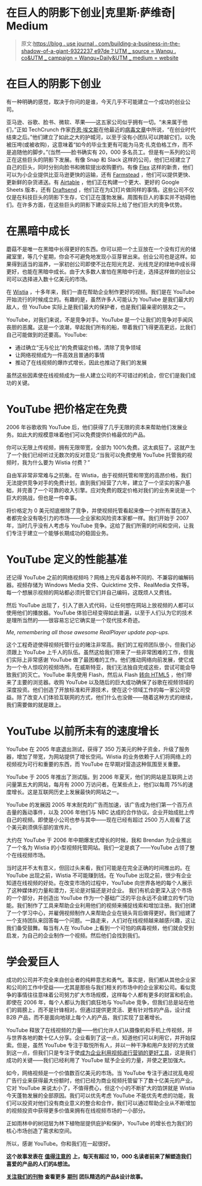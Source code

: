 # 在巨人的阴影下创业|克里斯·萨维奇| Medium

> 原文:[https://blog . use journal . com/building-a-business-in-the-shadow-of-a-giant-9322237 e97de？UTM _ source = Wanqu . co&UTM _ campaign = Wanqu+Daily&UTM _ medium = website](https://blog.usejournal.com/building-a-business-in-the-shadow-of-a-giant-9322237e97de?utm_source=wanqu.co&utm_campaign=Wanqu+Daily&utm_medium=website)

# 在巨人的阴影下创业



有一种明确的感觉，取决于你问的是谁，今天几乎不可能建立一个成功的创业公司。

亚马逊、谷歌、脸书、微软、苹果——这五家公司似乎拥有一切。“未来属于他们，”正如 TechCrunch 作家[乔恩·埃文斯](https://medium.com/u/d49235c9da69?source=post_page-----9322237e97de--------------------------------)在他最近的[病毒文章](https://techcrunch.com/2017/10/22/ask-not-for-whom-the-deadpool-tolls/)中所说，“在创业时代结束之后。”他们建立了如此之大的护城河，以至于没有小团队可以跨越它们，以免被压垮(或被收购)，这意味着“如今的毕业生更有可能为马克·扎克伯格工作，而不是追随他的脚步。”(当然——脸书确实有 20，000 多名员工。但是有一系列的公司正在这些巨头的阴影下发展。有像 Snap 和 Slack 这样的公司，他们已经建立了自己的巨头，同时分别向脸书和微软提出收购要约。有像 [Flex](https://medium.com/u/aba64e3df681?source=post_page-----9322237e97de--------------------------------) 这样的新贵，他们可以为小企业提供比亚马逊更快的运输，还有 [Farmstead](https://medium.com/u/d805084756b3?source=post_page-----9322237e97de--------------------------------) ，他们可以提供更快、更新鲜的杂货递送。有 [Airtable](https://medium.com/u/40fe149223fd?source=post_page-----9322237e97de--------------------------------) ，他们正在构建一个更大、更好的 Google Sheets 版本，还有 [Draftsend](/@getdraftsend) ，他们正在为幻灯片做同样的事情。这些公司不仅仅是在科技巨头的阴影下生存，它们正在蓬勃发展。周围有巨人的事实并不妨碍他们。在许多方面，在这些巨头的阴影下建设实际上给了他们巨大的竞争优势。

# 在黑暗中成长



蘑菇不是唯一在黑暗中长得更好的东西。你可以把一个土豆放在一个没有灯光的储藏室里，等几个星期，你会不可避免地发现小豆芽冒出来。创业公司也是这样。如果得到适当的滋养，一家初创公司即使不比在阳光充足、光线充足的绿地中成长得更好，也能在黑暗中成长。由于大多数人害怕在黑暗中行走，选择这样做的创业公司可以选择进入数十亿美元的市场。

在 [Wistia](https://wistia.com/) ，十多年来，我们一直在帮助企业制作更好的视频。我们是在 YouTube 开始流行的时候成立的。有趣的是，虽然许多人可能认为 YouTube 是我们最大的敌人，但 YouTube 实际上是我们最大的保护者，也是我们最亲密的朋友之一。

YouTube，对我们来说，不是竞争对手。YouTube 是一个让我们的竞争对手闻风丧胆的恶魔。这是一个浪潮，举起我们所有的船，带着我们飞得更高更远，比我们自己可能做到的还要高。YouTube:

*   通过确立“无与伦比”的免费锚定价格，清除了竞争领域
*   让网络视频成为一件高效且普通的事情
*   推动了在线视频的爆炸式增长，因此也推动了我们的发展

虽然这些因素使在线视频成为一些人建立公司的不可错过的机会，但它们是我们成功的关键。

# YouTube 把价格定在免费

2006 年谷歌收购 YouTube 后，他们获得了几乎无限的资本来帮助他们发展业务。如此大的规模意味着他们可以免费提供价格最优的产品。

你可以无限上传视频，拥有无限带宽，全部为 100%免费。这太疯狂了。这就产生了一个我们已经听过无数次的反对意见:“当我可以免费使用 YouTube 托管我的视频时，我为什么要为 Wistia 付费？”

自由军非常非常难与之抗衡。在 Wistia，由于视频托管和带宽的高昂价格，我们无法提供竞争对手的免费计划，直到我们经营了六年，建立了一个坚实的客户基础，并完善了一个可靠的收入引擎。应对免费的既定价格对我们的业务来说是一个巨大的挑战，但也是一件幸事。

将价格定为 0 美元彻底根除了竞争，并使视频托管看起来像一个对所有潜在进入者都完全没有吸引力的市场——企业家和风险资本家都一样。我们开始于 2007 年，当时几乎没有人考虑与 YouTube 竞争。这给了我们所需的时间和空间，让我们专注于建立一个能够长期成功的稳固业务。

# YouTube 定义的性能基准

还记得 YouTube 之前的网络视频吗？网络上充斥着各种不同的、不兼容的编解码器。视频存储为 Windows Media 文件、Quicktime 文件、RealMedia 文件等。每一个想展示视频的网站都必须托管它们并自己编码，这既烦人又费钱。

然后 YouTube 出现了，引入了嵌入式代码，让任何想在网站上放视频的人都可以使用他们的播放器。YouTube 体验已经变得如此普遍，以至于人们认为它的技术是理所当然的——很容易忘记它确实是一个现代技术奇迹。



*Me, remembering all those awesome RealPlayer update pop-ups.*



这个工程奇迹使得视频托管行业的赌注非常高。我们的工程师团队很小，但我们必须跟上 YouTube 上千人的队伍。虽然这给我们带来了一些非常困难的工作，但我们实际上非常感谢 YouTube 做了最困难的工作。他们推动网络向前发展，使它成为一个令人惊叹的视频场所。在威斯特亚，我们无法独自完成这些，尝试可能会导致我们的灭亡。YouTube 率先使用 Flash，然后从 Flash [转向 HTML5](https://wistia.com/blog/introducing-romulus-html5) ，他们带来了主要的浏览器。收购 YouTube 以及随后的巨大成功确保了谷歌在视频领域的深度投资。他们创造了开放标准和开源技术，使在这个领域工作的每一家公司受益。除了改变人们体验互联网的方式，他们什么也没做——随着这种方式的继续，我们需要做的就是跟上。

# YouTube 以前所未有的速度增长

YouTube 在 2005 年底退出测试，获得了 350 万美元的种子资金，升级了服务器，增加了带宽，为网站提供了增长空间。Wistia 的业务依赖于人们将网络上的视频视为可行和重要的东西，而 YouTube 在早期对营造这种氛围至关重要。

YouTube 于 2005 年推出了测试版。到 2006 年夏天，他们的网站是互联网上访问量第五大的网站，每月有 2000 万访问者。在某些点上，他们以每周 75%的速度增长。这是互联网历史上发展最快的网站之一。

YouTube 的发展因 2005 年末耐克的广告而加速，该广告成为他们第一个百万点击量的轰动事件，以及 2006 年他们与 NBC 达成的合作协议。企业开始成批上传自己的视频。即使是小公司也参与其中——现在已经有超过 2500 万人观看了这个美元剃须俱乐部的宣传片。



大约在 YouTube 于 2006 年中期爆发式增长的时候，我和 Brendan 为企业推出了一个名为 Wistia 的小型视频托管网站。我们一定是疯了——YouTube 占领了整个在线视频市场。

当时这并不太有意义，但回过头来看，我们可能是在完全正确的时间推出的。在 YouTube 出现之前，Wistia 不可能赚到钱。在 YouTube 出现之前，很少有企业知道在线视频的好处。在改变市场的过程中，YouTube 向世界各地的每个人展示了这种媒体的力量和潜力，无论是对猫还是对企业。
我们有机会更深入这个市场的一个部分，并创造出 YouTube 作为一个基础广泛的平台永远不会建立的专门功能。我们制作了工具来帮助企业利用他们的视频来捕捉线索和增加注册。我们创建了一个学习中心，并雇佣视频制作人来帮助企业在镜头背后做得更好。我们组建了一个支持团队来回答每一个问题。一路走来，人们对在线视频越来越感兴趣，这让我们备受鼓舞。每当有人在 YouTube 上看到一个可怕的病毒视频，他们就会受到启发，为自己的企业制作一个视频。然后他们会找到我们。

# 学会爱巨人

成功的公司并不完全来自创业者的纯粹意志和勇气。事实是，我们都从其他企业家和公司的工作中受益——尤其是那些与我们相关的市场中的企业家和公司。看似竞争的事情往往意味着公司努力扩大市场规模，这样每个人都有更多的财富和机会。即使在 2006 年，每个人都认为我们疯狂地与 YouTube 竞争，但我们总是站在他们的肩膀上，而不是针锋相对。但通过提供更灵活、更有针对性的产品，设计成 B2B 产品，而不是面向地球上每个人的产品，我们实现了显著增长。

YouTube 释放了在线视频的力量——他们允许人们从摄像机和手机上传视频，并与世界各地的数十亿人分享。企业看到了这一点，知道他们可以利用它，并开始探索。但是，虽然 YouTube 专注于取悦所有人，并以一种干净和用户友好的方式做到这一点，但我们只是专注于使[成为企业利用视频进行营销的更好工具](https://wistia.com/product)，这是我们成功的关键——我们已经利用了 YouTube 赋予企业的力量，并使之更加强大。

如今，网络视频是一个价值数百亿美元的市场。当 YouTube 专注于通过扰乱电视广告行业来获得最大份额时，他们已经为商业视频托管留下了数十亿美元的产业。它对 YouTube 来说太小了，不值得费心，但这个小的不断扩大的馅饼就是 Wistia 今天蓬勃发展的全部原因。我们可以优先考虑 YouTube 不能优先考虑的功能，我们可以投资对他们没有商业意义的整合和合作，我们可以通过帮助企业从不断增加的视频投资中获得更多价值来拥有在线视频市场的一小部分。

正如雨林中的树冠层为林下植物层提供庇护和保护，YouTube 的增长也为我们的核心市场创造了需求和空间。

所以，感谢 YouTube。你和我们在一起很好。



**这个故事发表在** [**值得注意的**](http://blog.usejournal.com) **上，每天有超过 10，000 名读者前来了解塑造我们喜爱的产品的人们的&想法。**

[**关注我们的刊物**](http://blog.usejournal.com) **查看更多** [**期刊**](https://usejournal.com/?/utm_source=usejournal.com&utm_medium=blog&utm_campaign=guest_post&utm_content=chris_savage) **团队精选的产品&设计故事。**







